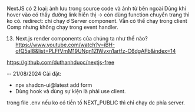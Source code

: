 NextJS có 2 loại: ảnh lưu trong source code và ảnh từ bên ngoài
Dùng <Link> khi hover vào có thấy đường link hiển thị -> còn dùng function chuyển trang thì ko có.
redirect: chỉ chạy ở Server component. Vẫn có thể chạy trong client Comp nhưng không chạy trong event handler.

13. Next.js render components của chúng ta như thế nào?
    https://www.youtube.com/watch?v=iBH-ofQ5aI8&list=PLFfVmM19UNqn1ZIWvxn1artfz-C6dgAFb&index=14

https://github.com/duthanhduoc/nextjs-free

-- 21/08/2024
Cài đặt:

- npx shadcn-ui@latest add form
- Dùng hook và dùng sự kiện là phải use client.

trong file .env nếu ko có tiền tố NEXT_PUBLIC thì chỉ chạy dc phía server.
